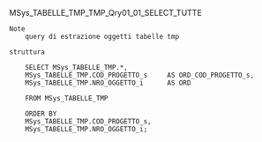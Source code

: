 MSys_TABELLE_TMP_TMP_Qry01_01_SELECT_TUTTE

	Note
		query di estrazione oggetti tabelle tmp

	struttura

		SELECT MSys_TABELLE_TMP.*, 
		MSys_TABELLE_TMP.COD_PROGETTO_s 	AS ORD_COD_PROGETTO_s, 
		MSys_TABELLE_TMP.NRO_OGGETTO_i 		AS ORD
		
		FROM MSys_TABELLE_TMP
		
		ORDER BY 
		MSys_TABELLE_TMP.COD_PROGETTO_s, 
		MSys_TABELLE_TMP.NRO_OGGETTO_i;
